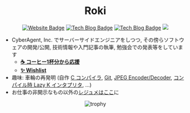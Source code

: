 <h1 align="center">Roki</h1>
<div align="center">
<a href="https://roki.dev" target="_blank"><img alt="Website Badge" src="https://img.shields.io/badge/Website-roki.dev-blueviolet" /></a>
<a href="https://roki.dev/roki.log" target="_blank"><img alt="Tech Blog Badge" src="https://img.shields.io/badge/TechBlog-roki.log-ededed" /></a>
<a href="https://roki.dev/roki.diary" target="_blank"><img alt="Tech Blog Badge" src="https://img.shields.io/badge/Diary-roki.diary-yellow" /></a>
<a href="#"><img style="display:inline-block;"src="https://komarev.com/ghpvc/?username=falgon&color=blue" /></a>
</div>

-  CyberAgent, Inc. でサーバーサイドエンジニアをしつつ, その傍らソフトウェアの開発/公開, 技術情報や入門記事の執筆, 勉強会での発表等をしています
    - **[:coffee: コーヒー1杯分から応援](https://www.buymeacoffee.com/roki)**
    - **[:sparkles: Wishlist](https://www.amazon.jp/hz/wishlist/ls/3UGS8VKEBGECO?ref_=wl_share)**
- 趣味: 車輪の再発明 (自作 [C コンパイラ](https://github.com/falgon/htcc), [Git](https://github.com/falgon/hmgit), [JPEG Encoder/Decoder](https://github.com/falgon/jpezy), [コンパイル時 Lazy K インタプリタ](https://github.com/falgon/mpl-lazyk), ...)
- お仕事の非開示なもの以外の[レジュメはここ](https://roki.dev/resume/jp.html)に

<div align="center">
<img alt="trophy" src="https://github-profile-trophy.vercel.app/?username=falgon&theme=onedark&column=3&margin-w=15&margin-h=15&no-frame=true&no-bg=true" />
</div>
